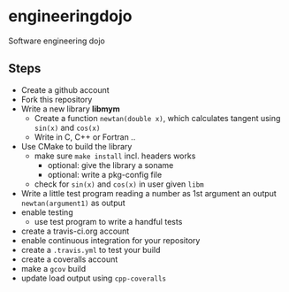 engineeringdojo
===============

Software engineering dojo

Steps
-----

* Create a github account
* Fork this repository
* Write a new library **libmym**
  * Create a function `newtan(double x)`, which calculates  tangent using `sin(x)` and `cos(x)`
  * Write in C, C++ or Fortran ..
* Use CMake to build the library
  * make sure `make install` incl. headers works
    * optional: give the library a soname
    * optional: write a pkg-config file
  * check for `sin(x)` and `cos(x)` in user given `libm`
* Write a little test program reading a number as 1st argument an output `newtan(argument1)` as output
* enable testing
  * use test program to write a handful tests
* create a travis-ci.org account
* enable continuous integration for your repository
* create a `.travis.yml` to test your build
* create a coveralls account
* make a `gcov` build
* update load output using `cpp-coveralls`
